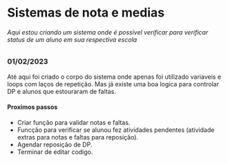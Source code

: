 # Sistemas de nota e medias

###### Aqui estou criando um sistema onde é possivel verificar para verificar status de um aluno em sua respectiva escola

### 01/02/2023

Até aqui foi criado o corpo do sistema onde apenas foi utilizado variaveis e loops com laços de repetição. Mas já existe uma boa logica para controlar DP e alunos que estouraram de faltas.

#### Proximos passos

 - Criar função para validar notas e faltas.
 - Funcção para verificar se alunou fez atividades pendentes (atividade extras para notas e faltas para reposição).
 - Agendar reposição de DP.
 - Terminar de editar codigo.
